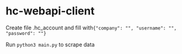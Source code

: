 # hc-webapi-client

Create file .hc_account and fill with`{"company": "", "username": "", "password": ""}`

Run `python3 main.py` to scrape data

